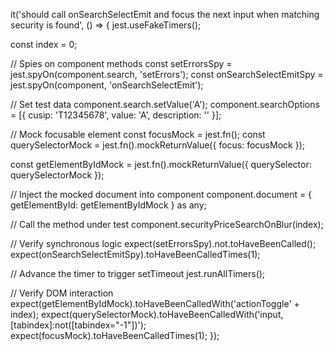 it('should call onSearchSelectEmit and focus the next input when matching security is found', () => {
  jest.useFakeTimers();

  const index = 0;

  // Spies on component methods
  const setErrorsSpy = jest.spyOn(component.search, 'setErrors');
  const onSearchSelectEmitSpy = jest.spyOn(component, 'onSearchSelectEmit');

  // Set test data
  component.search.setValue('A');
  component.searchOptions = [{ cusip: 'T12345678', value: 'A', description: '' }];

  // Mock focusable element
  const focusMock = jest.fn();
  const querySelectorMock = jest.fn().mockReturnValue({ focus: focusMock });

  const getElementByIdMock = jest.fn().mockReturnValue({
    querySelector: querySelectorMock
  });

  // Inject the mocked document into component
  component.document = { getElementById: getElementByIdMock } as any;

  // Call the method under test
  component.securityPriceSearchOnBlur(index);

  // Verify synchronous logic
  expect(setErrorsSpy).not.toHaveBeenCalled();
  expect(onSearchSelectEmitSpy).toHaveBeenCalledTimes(1);

  // Advance the timer to trigger setTimeout
  jest.runAllTimers();

  // Verify DOM interaction
  expect(getElementByIdMock).toHaveBeenCalledWith('actionToggle' + index);
  expect(querySelectorMock).toHaveBeenCalledWith('input, [tabindex]:not([tabindex="-1"])');
  expect(focusMock).toHaveBeenCalledTimes(1);
});